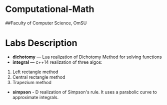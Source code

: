 # Computational-Math
##Faculty of Computer Science, OmSU

# Labs Description
* **dichotomy** — Lua realization of Dichotomy Method for solving functions
* **integral** — c++14 realization of three algos:
1. Left rectangle method
2. Central rectangle method
3. Trapezium method
* **simpson** - D realization of Simpson's rule. It uses a parabolic curve to approximate integrals.
